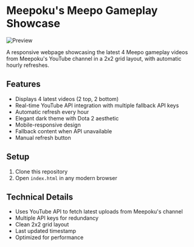 # Meepoku's Meepo Gameplay Showcase

![Preview](preview.jpg)

A responsive webpage showcasing the latest 4 Meepo gameplay videos from Meepoku's YouTube channel in a 2x2 grid layout, with automatic hourly refreshes.

## Features
- Displays 4 latest videos (2 top, 2 bottom)
- Real-time YouTube API integration with multiple fallback API keys
- Automatic refresh every hour
- Elegant dark theme with Dota 2 aesthetic
- Mobile-responsive design
- Fallback content when API unavailable
- Manual refresh button

## Setup
1. Clone this repository
2. Open `index.html` in any modern browser

## Technical Details
- Uses YouTube API to fetch latest uploads from Meepoku's channel
- Multiple API keys for redundancy
- Clean 2x2 grid layout
- Last updated timestamp
- Optimized for performance